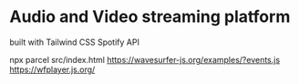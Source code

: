 # Audio and Video streaming platform

built with
    Tailwind CSS
    Spotify API

npx parcel src/index.html
https://wavesurfer-js.org/examples/?events.js
https://wfplayer.js.org/